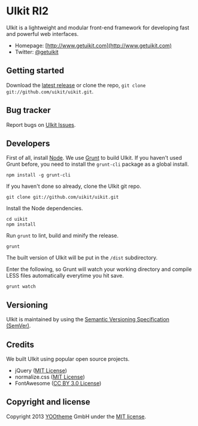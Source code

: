 # UIkit RI2

UIkit is a lightweight and modular front-end framework for developing fast and powerful web interfaces.

* Homepage: [http://www.getuikit.com](http://www.getuikit.com)
* Twitter: [@getuikit](http://twitter.com/getuikit)

## Getting started

Download the [latest release](https://github.com/uikit/uikit/zipball/master) or clone the repo, `git clone git://github.com/uikit/uikit.git`.

## Bug tracker

Report bugs on [UIkit Issues](https://github.com/uikit/uikit/issues?state=open).

## Developers

First of all, install [Node](http://nodejs.org/). We use [Grunt](http://gruntjs.com) to build UIkit. If you haven't used Grunt before, you need to install the `grunt-cli` package as a global install.

```
npm install -g grunt-cli
```

If you haven't done so already, clone the UIkit git repo.

```
git clone git://github.com/uikit/uikit.git
```
Install the Node dependencies.

```
cd uikit
npm install
```

Run `grunt` to lint, build and minify the release.

```
grunt
```

The built version of UIkit will be put in the `/dist` subdirectory.

Enter the following, so Grunt will watch your working directory and compile LESS files automatically everytime you hit save.

```
grunt watch
```

## Versioning

UIkit is maintained by using the [Semantic Versioning Specification (SemVer)](http://semver.org).

## Credits

We built UIkit using popular open source projects.

* jQuery ([MIT License](http://opensource.org/licenses/MIT))
* normalize.css ([MIT License](http://opensource.org/licenses/MIT))
* FontAwesome ([CC BY 3.0 License](http://creativecommons.org/licenses/by/3.0/))

## Copyright and license

Copyright 2013 [YOOtheme](http://www.yootheme.com) GmbH under the [MIT license](LICENSE.md).
